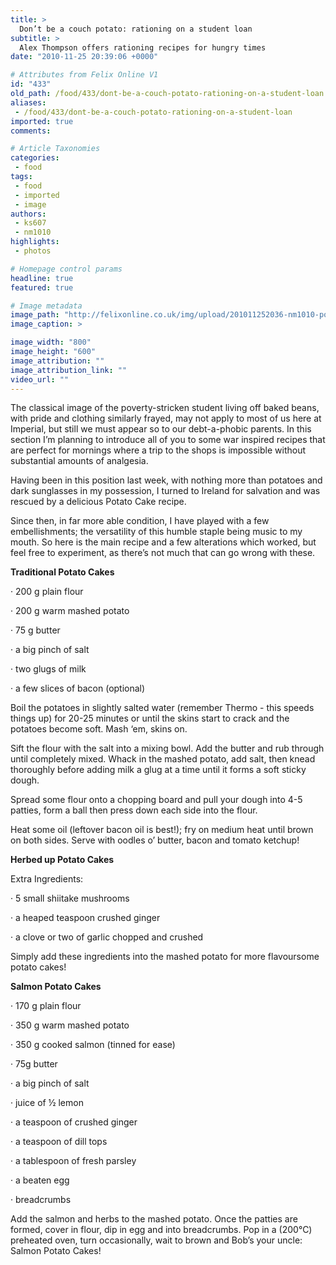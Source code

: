 ```yaml
---
title: >
  Don’t be a couch potato: rationing on a student loan
subtitle: >
  Alex Thompson offers rationing recipes for hungry times
date: "2010-11-25 20:39:06 +0000"

# Attributes from Felix Online V1
id: "433"
old_path: /food/433/dont-be-a-couch-potato-rationing-on-a-student-loan
aliases:
 - /food/433/dont-be-a-couch-potato-rationing-on-a-student-loan
imported: true
comments:

# Article Taxonomies
categories:
 - food
tags:
 - food
 - imported
 - image
authors:
 - ks607
 - nm1010
highlights:
 - photos

# Homepage control params
headline: true
featured: true

# Image metadata
image_path: "http://felixonline.co.uk/img/upload/201011252036-nm1010-potttaaa.jpg"
image_caption: >

image_width: "800"
image_height: "600"
image_attribution: ""
image_attribution_link: ""
video_url: ""
---
```


The classical image of the poverty-stricken student living off baked beans, with pride and clothing similarly frayed, may not apply to most of us here at Imperial, but still we must appear so to our debt-a-phobic parents. In this section I’m planning to introduce all of you to some war inspired recipes that are perfect for mornings where a trip to the shops is impossible without substantial amounts of analgesia.

Having been in this position last week, with nothing more than potatoes and dark sunglasses in my possession, I turned to Ireland for salvation and was rescued by a delicious Potato Cake recipe.

Since then, in far more able condition, I have played with a few embellishments; the versatility of this humble staple being music to my mouth. So here is the main recipe and a few alterations which worked, but feel free to experiment, as there’s not much that can go wrong with these.

__Traditional Potato Cakes__

· 200 g plain flour

· 200 g warm mashed potato

· 75 g butter

· a big pinch of salt

· two glugs of milk

· a few slices of bacon (optional)

Boil the potatoes in slightly salted water (remember Thermo - this speeds things up) for 20-25 minutes or until the skins start to crack and the potatoes become soft. Mash ‘em, skins on.

Sift the flour with the salt into a mixing bowl. Add the butter and rub through until completely mixed. Whack in the mashed potato, add salt, then knead thoroughly before adding milk a glug at a time until it forms a soft sticky dough.

Spread some flour onto a chopping board and pull your dough into 4-5 patties, form a ball then press down each side into the flour.

Heat some oil (leftover bacon oil is best!); fry on medium heat until brown on both sides. Serve with oodles o’ butter, bacon and tomato ketchup!

__Herbed up Potato Cakes__

Extra Ingredients:

· 5 small shiitake mushrooms

· a heaped teaspoon crushed ginger

· a clove or two of garlic chopped and crushed

Simply add these ingredients into the mashed potato for more flavoursome potato cakes!

__Salmon Potato Cakes__

· 170 g plain flour

· 350 g warm mashed potato

· 350 g cooked salmon (tinned for ease)

· 75g butter

· a big pinch of salt

· juice of ½ lemon

· a teaspoon of crushed ginger

· a teaspoon of dill tops

· a tablespoon of fresh parsley

· a beaten egg

· breadcrumbs

Add the salmon and herbs to the mashed potato. Once the patties are formed, cover in flour, dip in egg and into breadcrumbs. Pop in a (200°C) preheated oven, turn occasionally, wait to brown and Bob’s your uncle: Salmon Potato Cakes!

